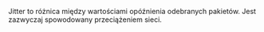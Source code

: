 Jitter to różnica między wartościami opóźnienia odebranych pakietów. Jest zazwyczaj spowodowany przeciążeniem sieci.